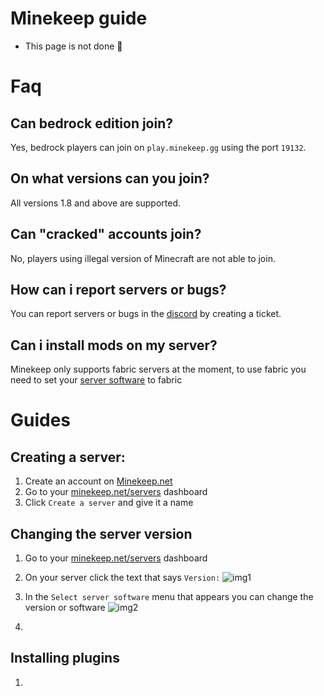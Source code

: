 # Minekeep guide

- This page is not done 🚧

# Faq

## Can bedrock edition join?
  Yes, bedrock players can join on `play.minekeep.gg` using the port `19132`.

## On what versions can you join?
  All versions 1.8 and above are supported.
  
## Can "cracked" accounts join?
  No, players using illegal version of Minecraft are not able to join.

## How can i report servers or bugs?
  You can report servers or bugs in the [discord](https://discord.com/invite/minekeep-1116455059132268634) by creating a ticket.

## Can i install mods on my server?
  Minekeep only supports fabric servers at the moment, to use fabric you need to set your [server software](https://joplayxyz.github.io/mk-guide/#/?id=changing-the-server-version) to fabric

# Guides

## Creating a server:
  1. Create an account on [Minekeep.net](https://minekeep.net/)
  2. Go to your [minekeep.net/servers](https://minekeep.net/servers) dashboard
  3. Click `Create a server` and give it a name

## Changing the server version
  1. Go to your [minekeep.net/servers](https://minekeep.net/servers) dashboard
  2. On your server click the text that says `Version:`
     ![img1](https://joplayxyz.github.io/mk-guide/media/images/server_versions.png)
  4. In the `Select server software` menu that appears you can change the version or software
     ![img2](https://joplayxyz.github.io/mk-guide/media/images/server_software.png)

  6. 

## Installing plugins
  1.
